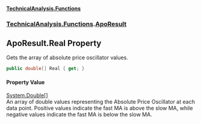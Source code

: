 #### [TechnicalAnalysis\.Functions](Atypical.TechnicalAnalysis.Functions.md 'Atypical\.TechnicalAnalysis\.Functions')
### [TechnicalAnalysis\.Functions](Atypical.TechnicalAnalysis.Functions.md#TechnicalAnalysis.Functions 'TechnicalAnalysis\.Functions').[ApoResult](ApoResult.md 'TechnicalAnalysis\.Functions\.ApoResult')

## ApoResult\.Real Property

Gets the array of absolute price oscillator values\.

```csharp
public double[] Real { get; }
```

#### Property Value
[System\.Double](https://docs.microsoft.com/en-us/dotnet/api/System.Double 'System\.Double')[\[\]](https://docs.microsoft.com/en-us/dotnet/api/System.Array 'System\.Array')  
An array of double values representing the Absolute Price Oscillator at each data point\.
Positive values indicate the fast MA is above the slow MA, while negative values
indicate the fast MA is below the slow MA\.